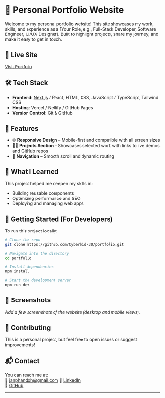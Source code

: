 # 💼 Personal Portfolio Website

Welcome to my personal portfolio website! This site showcases my work, skills, and experience as a [Your Role, e.g., Full-Stack Developer, Software Engineer, UI/UX Designer]. Built to highlight projects, share my journey, and make it easy to get in touch.

## 🔗 Live Site

[Visit Portfolio](https://your-portfolio-link.com)

## 🛠️ Tech Stack

- **Frontend**: [Next.js](https://nextjs.org/) / React, HTML, CSS, JavaScript / TypeScript, Tailwind CSS
- **Hosting**: Vercel / Netlify / GitHub Pages
- **Version Control**: Git & GitHub

## 📂 Features

- 🌐 **Responsive Design** – Mobile-first and compatible with all screen sizes
- 🧑‍💻 **Projects Section** – Showcases selected work with links to live demos and GitHub repos
- 🧭 **Navigation** – Smooth scroll and dynamic routing

## 🧠 What I Learned

This project helped me deepen my skills in:

- Building reusable components
- Optimizing performance and SEO
- Deploying and managing web apps

## 🚀 Getting Started (For Developers)

To run this project locally:

```bash
# Clone the repo
git clone https://github.com/Cyberkid-30/portfolio.git

# Navigate into the directory
cd portfolio

# Install dependencies
npm install

# Start the development server
npm run dev
```

## 📸 Screenshots

_Add a few screenshots of the website (desktop and mobile views)._

## 🤝 Contributing

This is a personal project, but feel free to open issues or suggest improvements!

## 📬 Contact

You can reach me at:  
📧 janphandoh@gmail.com
📱 [LinkedIn](https://www.linkedin.com/in/kwabena-eyiah-phandoh-a69b61321?lipi=urn%3Ali%3Apage%3Ad_flagship3_profile_view_base_contact_details%3BpqkXpZFuRui7bfVV4N7P8Q%3D%3D)  
🐙 [GitHub](https://github.com/Cyberkid-30)

---
